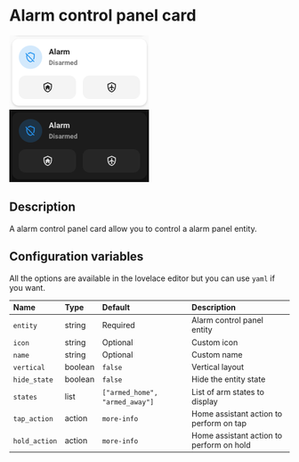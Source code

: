 # Alarm control panel card

![Alarm light](../images/alarm-light.png)
![Alarm dark](../images/alarm-dark.png)

## Description

A alarm control panel card allow you to control a alarm panel entity.

## Configuration variables

All the options are available in the lovelace editor but you can use `yaml` if you want.

| Name          | Type    | Default                        | Description                              |
| :------------ | :------ | :----------------------------- | :--------------------------------------- |
| `entity`      | string  | Required                       | Alarm control panel entity               |
| `icon`        | string  | Optional                       | Custom icon                              |
| `name`        | string  | Optional                       | Custom name                              |
| `vertical`    | boolean | `false`                        | Vertical layout                          |
| `hide_state`  | boolean | `false`                        | Hide the entity state                    |
| `states`      | list    | `["armed_home", "armed_away"]` | List of arm states to display            |
| `tap_action`  | action  | `more-info`                    | Home assistant action to perform on tap  |
| `hold_action` | action  | `more-info`                    | Home assistant action to perform on hold |
